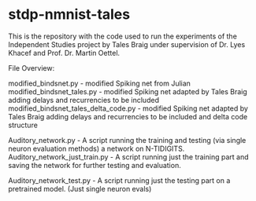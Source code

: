 # stdp-nmnist-tales

This is the repository with the code used to run the experiments of the Independent Studies project by Tales Braig under supervision of Dr. Lyes Khacef and Prof. Dr. Martin Oettel.

File Overview:

modified_bindsnet.py - modified Spiking net from Julian
modified_bindsnet_tales.py - modified Spiking net adapted by Tales Braig adding delays and recurrencies to be included
modified_bindsnet_tales_delta_code.py - modified Spiking net adapted by Tales Braig adding delays and recurrencies to be included and delta code structure

Auditory_network.py - A script running the training and testing (via single neuron evaluation methods) a network on N-TIDIGITS.
Auditory_network_just_train.py - A script running just the training part and saving the network for further testing and evaluation.

Auditory_network_test.py - A script running just the testing part on a pretrained model. (Just single neuron evals)
